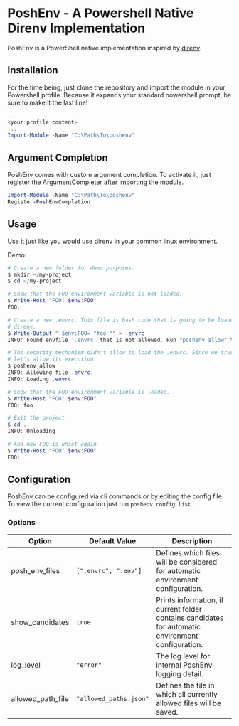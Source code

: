 # PoshEnv - A Powershell Native Direnv Implementation

PoshEnv is a PowerShell native implementation inspired by [direnv][direnv].

## Installation

For the time being, just clone the repository and import the module in your Powershell profile.
Because it expands your standard powershell prompt, be sure to make it the last line!

```powershell
...
<your profile content>
...
Import-Module -Name "C:\Path\To\poshenv"
```

## Argument Completion

PoshEnv comes with custom argument completion. To activate it, just register the ArgumentCompleter after importing the module.

```powershell
Import-Module -Name "C:\Path\To\poshenv"
Register-PoshEnvCompletion
```

## Usage

Use it just like you would use direnv in your common linux environment.

Demo:
```powershell
# Create a new folder for demo purposes.
$ mkdir ~/my-project
$ cd ~/my-project

# Show that the FOO environment variable is not loaded.
$ Write-Host "FOO: $env:FOO"
FOO:

# Create a new .envrc. This file is bash code that is going to be loaded by
# direnv.
$ Write-Output "`$env:FOO=`"foo`"" > .envrc
INFO: Found envfile '.envrc' that is not allowed. Run "poshenv allow" to allow file.

# The security mechanism didn't allow to load the .envrc. Since we trust it,
# let's allow its execution.
$ poshenv allow
INFO: Allowing file .envrc.
INFO: Loading .envrc.

# Show that the FOO environment variable is loaded.
$ Write-Host "FOO: $env:FOO"
FOO: foo

# Exit the project
$ cd ..
INFO: Unloading

# And now FOO is unset again
$ Write-Host "FOO: $env:FOO"
FOO:
```

## Configuration

PoshEnv can be configured via cli commands or by editing the config file.
To view the current configuration just run `poshenv config list`.

### Options

Option | Default Value | Description
------ | ------------- | -----------
posh_env_files | `[".envrc", ".env"]` | Defines which files will be considered for automatic environment configuration.
show_candidates | `true` | Prints information, if current folder contains candidates for automatic environment configuration.
log_level | `"error"` | The log level for internal PoshEnv logging detail.
allowed_path_file | `"allowed_paths.json"` | Defines the file in which all currently allowed files will be saved.


[direnv]: https://github.com/direnv/direnv